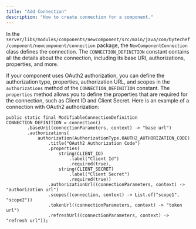 ```yaml
---
title: "Add Connection"
description: "How to create connection for a component."
---
```


In the `server/libs/modules/components/newcomponent/src/main/java/com/bytechef/component/newcomponent/connection`
package, the `NewComponentConnection` class defines the connection. The `CONNECTION_DEFINITION` constant contains all
the details about the connection, including its base URI, authorizations, properties, and more.

If your component uses OAuth2 authorization, you can define the authorization type, properties, authorization URL, and
scopes in the `authorizations` method of the `CONNECTION_DEFINITION` constant. The `properties` method allows you to
define the properties that are required for the connection, such as Client ID and Client Secret. Here is an example of
a connection with OAuth2 authorization:

```
public static final ModifiableConnectionDefinition CONNECTION_DEFINITION = connection()
        .baseUri((connectionParameters, context) -> "base url")
        .authorizations(
            authorization(AuthorizationType.OAUTH2_AUTHORIZATION_CODE)
                .title("OAuth2 Authorization Code")
                .properties(
                    string(CLIENT_ID)
                        .label("Client Id")
                        .required(true),
                    string(CLIENT_SECRET)
                        .label("Client Secret")
                        .required(true))
                .authorizationUrl((connectionParameters, context) -> "authorization url")
                .scopes((connection, context) -> List.of("scope1", "scope2"))
                .tokenUrl((connectionParameters, context) -> "token url")
                .refreshUrl((connectionParameters, context) -> "refresh url"));
```
